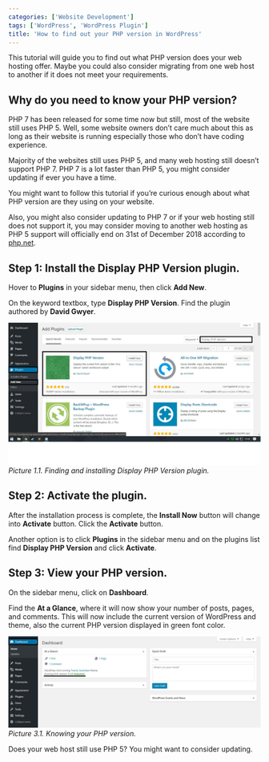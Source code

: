 ```yaml
---
categories: ['Website Development']
tags: ['WordPress', 'WordPress Plugin']
title: 'How to find out your PHP version in WordPress'
---
```

This tutorial will guide you to find out what PHP version does your web hosting offer. Maybe you could also consider migrating from one web host to another if it does not meet your requirements.

## Why do you need to know your PHP version?
PHP 7 has been released for some time now but still, most of the website still uses PHP 5. Well, some website owners don’t care much about this as long as their website is running especially those who don’t have coding experience.

Majority of the websites still uses PHP 5, and many web hosting still doesn’t support PHP 7. PHP 7 is a lot faster than PHP 5, you might consider updating if ever you have a time.

You might want to follow this tutorial if you’re curious enough about what PHP version are they using on your website.

Also, you might also consider updating to PHP 7 or if your web hosting still does not support it, you may consider moving to another web hosting as PHP 5 support will officially end on 31st of December 2018 according to [php.net](https://php.net/supported-versions.php).

## Step 1: Install the Display PHP Version plugin.
Hover to **Plugins** in your sidebar menu, then click **Add New**.

On the keyword textbox, type **Display PHP Version**. Find the plugin authored by **David Gwyer**.

![install-plugin](/assets/images/posts/how-to-find-out-your-php-version-in-wordpress/install-plugin.jpg)
_Picture 1.1. Finding and installing Display PHP Version plugin._

## Step 2: Activate the plugin.
After the installation process is complete, the **Install Now** button will change into **Activate** button. Click the **Activate** button.

Another option is to click **Plugins** in the sidebar menu and on the plugins list find **Display PHP Version** and click **Activate**.

## Step 3: View your PHP version.
On the sidebar menu, click on **Dashboard**.

Find the **At a Glance**, where it will now show your number of posts, pages, and comments. This will now include the current version of WordPress and theme, also the current PHP version displayed in green font color.

![view-php-version](/assets/images/posts/how-to-find-out-your-php-version-in-wordpress/view-php-version.jpg)
_Picture 3.1. Knowing your PHP version._

Does your web host still use PHP 5? You might want to consider updating.
